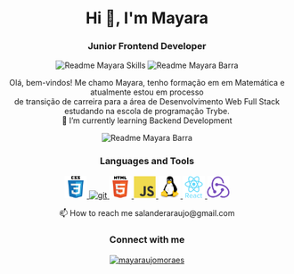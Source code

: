 <h1 align="center">Hi 👋, I'm Mayara</h1>
<h3 align="center">Junior Frontend Developer</h3>

<p align="center">
  <img src="https://i.ibb.co/PTSNyhB/imagem.png" alt="Readme Mayara Skills" />
 <img src="https://i.ibb.co/FgTkWtB/perfil-Github-copy.png" alt="Readme Mayara Barra" />
 
</p>

<p align="center">
Olá, bem-vindos! Me chamo Mayara, tenho formação em em Matemática e atualmente estou  em processo <br>
de transição de carreira para a área de Desenvolvimento Web Full Stack estudando na escola de programação Trybe. <br>
🌱 I’m currently learning Backend Development
</p>

<p align="center">
  <img src="https://i.ibb.co/FgTkWtB/perfil-Github-copy.png" alt="Readme Mayara Barra" />
</p>
<h3 align="center">Languages and Tools</h3>
<p align="center"> <a href="https://www.w3schools.com/css/" target="_blank" rel="noreferrer"> <img src="https://raw.githubusercontent.com/devicons/devicon/master/icons/css3/css3-original-wordmark.svg" alt="css3" width="40" height="40"/> </a> <a href="https://git-scm.com/" target="_blank" rel="noreferrer"> <img src="https://www.vectorlogo.zone/logos/git-scm/git-scm-icon.svg" alt="git" width="40" height="40"/> </a> <a href="https://www.w3.org/html/" target="_blank" rel="noreferrer"> <img src="https://raw.githubusercontent.com/devicons/devicon/master/icons/html5/html5-original-wordmark.svg" alt="html5" width="40" height="40"/> </a> <a href="https://developer.mozilla.org/en-US/docs/Web/JavaScript" target="_blank" rel="noreferrer"> <img src="https://raw.githubusercontent.com/devicons/devicon/master/icons/javascript/javascript-original.svg" alt="javascript" width="40" height="40"/> </a> <a href="https://www.linux.org/" target="_blank" rel="noreferrer"> <img src="https://raw.githubusercontent.com/devicons/devicon/master/icons/linux/linux-original.svg" alt="linux" width="40" height="40"/> </a> <a href="https://reactjs.org/" target="_blank" rel="noreferrer"> <img src="https://raw.githubusercontent.com/devicons/devicon/master/icons/react/react-original-wordmark.svg" alt="react" width="40" height="40"/> </a> <a href="https://redux.js.org" target="_blank" rel="noreferrer"> <img src="https://raw.githubusercontent.com/devicons/devicon/master/icons/redux/redux-original.svg" alt="redux" width="40" height="40"/> </a> </p>

<p align="center">
  📫 How to reach me salanderaraujo@gmail.com
</p>

<h3 align="center">Connect with me</h3>
<p align="center">
<a href="https://linkedin.com/in/mayaraujomoraes" target="blank"><img align="center" src="https://raw.githubusercontent.com/rahuldkjain/github-profile-readme-generator/master/src/images/icons/Social/linked-in-alt.svg" alt="mayaraujomoraes" height="30" width="40" /></a>
</p>
